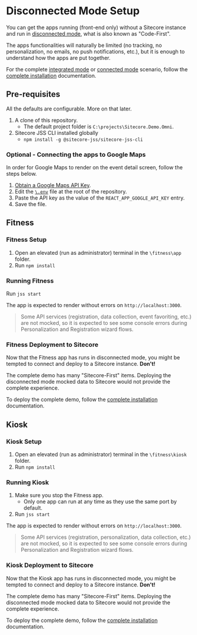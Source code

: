 # Disconnected Mode Setup

You can get the apps running (front-end only) without a Sitecore instance and run in [disconnected mode](https://jss.sitecore.com/docs/fundamentals/application-modes#disconnected-developer-mode), what is also known as "Code-First".

The apps functionalities will naturally be limited (no tracking, no personalization, no emails, no push notifications, etc.), but it is enough to understand how the apps are put together.

For the complete [integrated mode](https://jss.sitecore.com/docs/fundamentals/application-modes#integrated-mode) or [connected mode](https://jss.sitecore.com/docs/fundamentals/application-modes#connected-developer-mode) scenario, follow the [complete installation](installation.md) documentation.

## Pre-requisites

All the defaults are configurable. More on that later.

1. A clone of this repository.
    * The default project folder is `C:\projects\Sitecore.Demo.Omni`.
2. Sitecore JSS CLI installed globally
    * `npm install -g @sitecore-jss/sitecore-jss-cli`

### Optional - Connecting the apps to Google Maps

In order for Google Maps to render on the event detail screen, follow the steps below.

1. [Obtain a Google Maps API Key](google-maps.md).
2. Edit the [`\.env`](///.env) file at the root of the repository.
3. Paste the API key as the value of the `REACT_APP_GOOGLE_API_KEY` entry.
4. Save the file.

## Fitness

### Fitness Setup

1. Open an elevated (run as administrator) terminal in the `\fitness\app` folder.
2. Run `npm install`

### Running Fitness

Run `jss start`

The app is expected to render without errors on `http://localhost:3000`.

> Some API services (registration, data collection, event favoriting, etc.) are not mocked, so it is expected to see some console errors during Personalization and Registration wizard flows.

### Fitness Deployment to Sitecore

Now that the Fitness app has runs in disconnected mode, you might be tempted to connect and deploy to a Sitecore instance. **Don't!**

The complete demo has many "Sitecore-First" items. Deploying the disconnected mode mocked data to Sitecore would not provide the complete experience.

To deploy the complete demo, follow the [complete installation](installation.md) documentation.

## Kiosk

### Kiosk Setup

1. Open an elevated (run as administrator) terminal in the `\fitness\kiosk` folder.
2. Run `npm install`

### Running Kiosk

1. Make sure you stop the Fitness app.
    * Only one app can run at any time as they use the same port by default.
2. Run `jss start`

The app is expected to render without errors on `http://localhost:3000`.

> Some API services (registration, personalization, data collection, etc.) are not mocked, so it is expected to see some console errors during Personalization and Registration wizard flows.

### Kiosk Deployment to Sitecore

Now that the Kiosk app has runs in disconnected mode, you might be tempted to connect and deploy to a Sitecore instance. **Don't!**

The complete demo has many "Sitecore-First" items. Deploying the disconnected mode mocked data to Sitecore would not provide the complete experience.

To deploy the complete demo, follow the [complete installation](installation.md) documentation.
